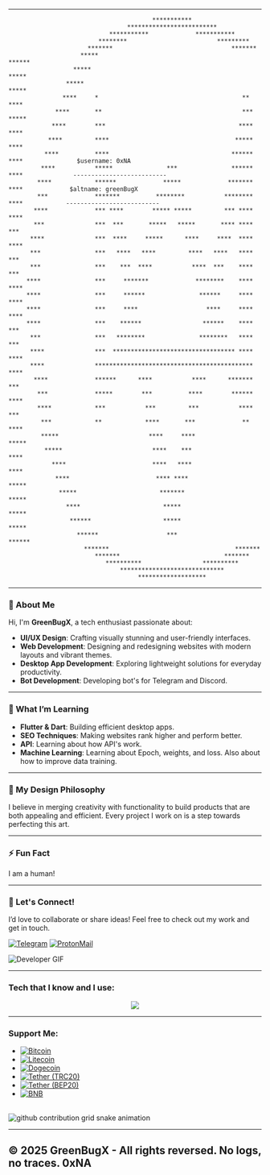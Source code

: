 --------------------------------------------------------------------------------
                                                                                                    
                                                                                                    
                                                                                                    
                                            ***********                                             
                                     *************************                                      
                                ***********             ***********                                 
                             ********                         *********                             
                          *******                                 *******                           
                        *****                                        ******                         
                      *****                                             *****                       
                    *****                                                 *****                     
                   ****     *                                        **     ****                    
                 ****       **                                       ***     *****                  
                ****        ***                                     ****       ****                 
               ****         ****                                   *****        ****                
              ****          ****                                  ******         ****               $username: 0xNA
             ****           *****               ***               ******          ****              --------------------------
            ****            ******             *****             *******           ****             $altname: greenBugX
            ***             *******          ********           ********            ****            --------------------------
           ****             *** ****        ***** *****         *** ****            ****            
           ***              ***  ***       *****   *****       **** ****             ***            
          ****              ***  ****     *****      ****     ****  ****             ****           
          ***               ***   ****   ****         ****   ****   ****              ***           
          ***               ***    ***  ****           ****  ***    ****              ***           
         ****               ***     *******             ********    ****              ****          
         ****               ***     ******               ******     ****              ****          
         ****               ***     ****                   ****     ****              ****          
         ****               ***    ******                 ******    ****              ***           
          ***               ***   ********               ********   ****              ***           
          ****              ***  ********************************** ****             ****           
          ****              ********************************************             ****           
           ****             ******      ****           ****      *******             ***            
            ***             *****        ***          ****        ******            ****            
            ****            ***           ***         ***           ****            ***             
             ***            **            ****       ***             **            ****             
             *****                         ****     ****                         *****              
              *****                         ****    ***                          ****               
                ****                        ****   ****                         ****                
                 ****                        **** ****                        *****                 
                  *****                       *******                       *****                   
                    ****                       *****                       *****                    
                     ******                    *****                     *****                      
                       ******                   ***                   ******                        
                         *******                                   *******                          
                            *******                             *******                             
                               **********                 **********                                
                                   *****************************                                    
                                        *******************                                         
                                                                                                    
                                                                                                    
                                                                                                    
                                                                                                    
--------------------------------------------------------------------------------
                                                                                                    

### 🌟 About Me  
Hi, I'm **GreenBugX**, a tech enthusiast passionate about:  
- **UI/UX Design**: Crafting visually stunning and user-friendly interfaces.  
- **Web Development**: Designing and redesigning websites with modern layouts and vibrant themes.  
- **Desktop App Development**: Exploring lightweight solutions for everyday productivity.
- **Bot Development**: Developing bot's for Telegram and Discord.  

---

### 🌱 What I’m Learning  
- **Flutter & Dart**: Building efficient desktop apps.  
- **SEO Techniques**: Making websites rank higher and perform better.
- **API**: Learning about how API's work.
- **Machine Learning**: Learning about Epoch, weights, and loss. Also about how to improve data training.

---

### 🎨 My Design Philosophy  
I believe in merging creativity with functionality to build products that are both appealing and efficient. Every project I work on is a step towards perfecting this art.  

---

### ⚡ Fun Fact
I am a human!

---

### 🚀 Let's Connect!  
I’d love to collaborate or share ideas! Feel free to check out my work and get in touch. 

[![Telegram](https://img.shields.io/badge/Telegram-2CA5E0?style=for-the-badge&logo=telegram&logoColor=white)](https://t.me/GreenBugX)
[![ProtonMail](https://img.shields.io/badge/ProtonMail-8B89CC?style=for-the-badge&logo=protonmail&logoColor=white)](mailto:greenbugx@proton.me)

![Developer GIF](https://media.giphy.com/media/ZVik7pBtu9dNS/giphy.gif)

---

<h3 align="left">Tech that I know and I use:</h3>
<p align="center">
  <a href="https://skillicons.dev">
    <img src="https://skillicons.dev/icons?i=tailwind,bootstrap,c,cloudflare,css,dart,bots,figma,firebase,flask,flutter,git,heroku,html,js,mongodb,mysql,netlify,nodejs,npm,php,opencv,py,react,sqlite,ts,vercel,vscode,windows,kali" />
  </a>
</p>

---

<h3 align="left">Support Me:</h3>

- [![Bitcoin](https://img.shields.io/badge/bitcoin-2F3134?style=for-the-badge&logo=bitcoin&logoColor=white)](https://www.blockchain.com/btc/address/bc1q7l43chftqlz3ve0q0we3kt0h69mywlumwc8hl6)
- [![Litecoin](https://img.shields.io/badge/Litecoin-A6A9AA?style=for-the-badge&logo=Litecoin&logoColor=white)](https://blockchair.com/litecoin/address/Lfh1YkToi97ipgLVz1YhEitAb4yiKWahk5)
- [![Dogecoin](https://img.shields.io/badge/dogecoin-B59A30?style=for-the-badge&logo=dogecoin&logoColor=white)](https://blockchair.com/dogecoin/address/D5oNu7rbN8Fg58q7smDbtFkfh4kiyzpz2v)
- [![Tether (TRC20)](https://img.shields.io/badge/tether%20(TRC20)-168363?style=for-the-badge&logo=tether&logoColor=white)](https://tronscan.org/#/address/TFURy3Wgk17EPCteXNgHUiAMGcgcW2A3e6)
- [![Tether (BEP20)](https://img.shields.io/badge/tether%20(BEP20)-F3BA2F?style=for-the-badge&logo=tether&logoColor=white)](https://bscscan.com/address/0x844dF51FABCA99Eb15b830cc058C83A6DDD6B9c0)
- [![BNB](https://img.shields.io/badge/BNB-F3BA2F?style=for-the-badge&logo=binance&logoColor=white)](https://bscscan.com/address/0x844dF51FABCA99Eb15b830cc058C83A6DDD6B9c0)



<br clear="both">

<picture>
  <source media="(prefers-color-scheme: dark)" srcset="https://raw.githubusercontent.com/dku-da-cpu/dku-da-cpu/output/github-snake-dark.svg">
  <source media="(prefers-color-scheme: light)" srcset="https://raw.githubusercontent.com/dku-da-cpu/dku-da-cpu/output/github-snake.svg">
  <img alt="github contribution grid snake animation" src="https://raw.githubusercontent.com/dku-da-cpu/dku-da-cpu/output/github-snake.svg">
</picture>

--------------------------------------------------------------------------------
© 2025 GreenBugX - All rights reversed. No logs, no traces. 0xNA
--------------------------------------------------------------------------------

